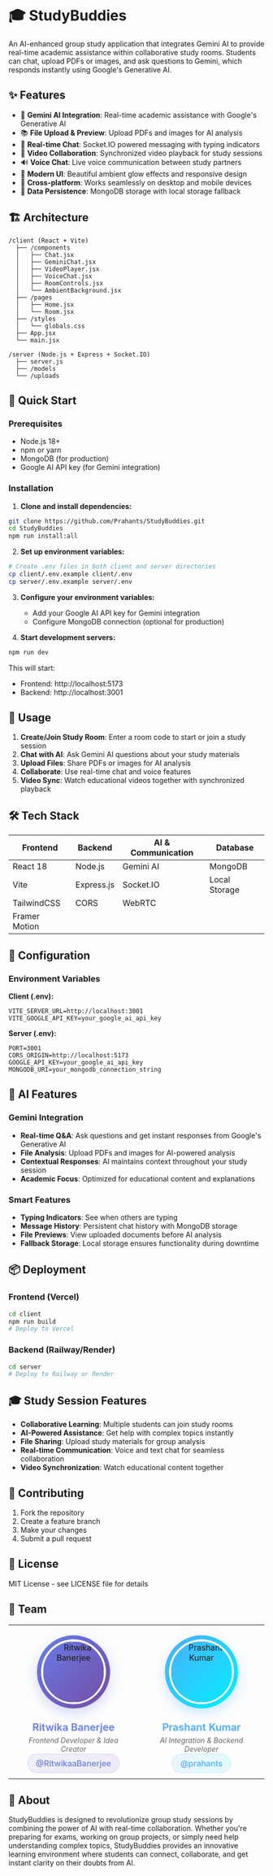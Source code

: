 # 🎓 StudyBuddies

An AI-enhanced group study application that integrates Gemini AI to provide real-time academic assistance within collaborative study rooms. Students can chat, upload PDFs or images, and ask questions to Gemini, which responds instantly using Google's Generative AI.

## ✨ Features

- 🤖 **Gemini AI Integration**: Real-time academic assistance with Google's Generative AI
- 📚 **File Upload & Preview**: Upload PDFs and images for AI analysis
- 💬 **Real-time Chat**: Socket.IO powered messaging with typing indicators
- 🎥 **Video Collaboration**: Synchronized video playback for study sessions
- 🔊 **Voice Chat**: Live voice communication between study partners
- 🎨 **Modern UI**: Beautiful ambient glow effects and responsive design
- 📱 **Cross-platform**: Works seamlessly on desktop and mobile devices
- 💾 **Data Persistence**: MongoDB storage with local storage fallback

## 🏗️ Architecture

```
/client (React + Vite)
  ├── /components
  │   ├── Chat.jsx
  │   ├── GeminiChat.jsx
  │   ├── VideoPlayer.jsx
  │   ├── VoiceChat.jsx
  │   ├── RoomControls.jsx
  │   └── AmbientBackground.jsx
  ├── /pages
  │   ├── Home.jsx
  │   └── Room.jsx
  ├── /styles
  │   └── globals.css
  ├── App.jsx
  └── main.jsx

/server (Node.js + Express + Socket.IO)
  ├── server.js
  ├── /models
  └── /uploads
```

## 🚀 Quick Start

### Prerequisites
- Node.js 18+ 
- npm or yarn
- MongoDB (for production)
- Google AI API key (for Gemini integration)

### Installation

1. **Clone and install dependencies:**
```bash
git clone https://github.com/Prahants/StudyBuddies.git
cd StudyBuddies
npm run install:all
```

2. **Set up environment variables:**
```bash
# Create .env files in both client and server directories
cp client/.env.example client/.env
cp server/.env.example server/.env
```

3. **Configure your environment variables:**
   - Add your Google AI API key for Gemini integration
   - Configure MongoDB connection (optional for production)

4. **Start development servers:**
```bash
npm run dev
```

This will start:
- Frontend: http://localhost:5173
- Backend: http://localhost:3001

## 🎯 Usage

1. **Create/Join Study Room**: Enter a room code to start or join a study session
2. **Chat with AI**: Ask Gemini AI questions about your study materials
3. **Upload Files**: Share PDFs or images for AI analysis
4. **Collaborate**: Use real-time chat and voice features
5. **Video Sync**: Watch educational videos together with synchronized playback

## 🛠️ Tech Stack

| Frontend | Backend | AI & Communication | Database |
|----------|---------|-------------------|----------|
| React 18 | Node.js | Gemini AI | MongoDB |
| Vite | Express.js | Socket.IO | Local Storage |
| TailwindCSS | CORS | WebRTC | |
| Framer Motion | | | |

## 🔧 Configuration

### Environment Variables

**Client (.env):**
```env
VITE_SERVER_URL=http://localhost:3001
VITE_GOOGLE_API_KEY=your_google_ai_api_key
```

**Server (.env):**
```env
PORT=3001
CORS_ORIGIN=http://localhost:5173
GOOGLE_API_KEY=your_google_ai_api_key
MONGODB_URI=your_mongodb_connection_string
```

## 🤖 AI Features

### Gemini Integration
- **Real-time Q&A**: Ask questions and get instant responses from Google's Generative AI
- **File Analysis**: Upload PDFs and images for AI-powered analysis
- **Contextual Responses**: AI maintains context throughout your study session
- **Academic Focus**: Optimized for educational content and explanations

### Smart Features
- **Typing Indicators**: See when others are typing
- **Message History**: Persistent chat history with MongoDB storage
- **File Previews**: View uploaded documents before AI analysis
- **Fallback Storage**: Local storage ensures functionality during downtime

## 📦 Deployment

### Frontend (Vercel)
```bash
cd client
npm run build
# Deploy to Vercel
```

### Backend (Railway/Render)
```bash
cd server
# Deploy to Railway or Render
```

## 🎓 Study Session Features

- **Collaborative Learning**: Multiple students can join study rooms
- **AI-Powered Assistance**: Get help with complex topics instantly
- **File Sharing**: Upload study materials for group analysis
- **Real-time Communication**: Voice and text chat for seamless collaboration
- **Video Synchronization**: Watch educational content together

## 🤝 Contributing

1. Fork the repository
2. Create a feature branch
3. Make your changes
4. Submit a pull request

## 📄 License

MIT License - see LICENSE file for details

## 👥 Team

<table>
  <tr>
    <td align="center" style="padding: 20px;">
      <div style="
        display: inline-block;
        padding: 8px;
        background: linear-gradient(135deg, #667eea, #764ba2);
        border-radius: 50%;
        box-shadow: 0 8px 25px rgba(102, 126, 234, 0.3);
        margin-bottom: 15px;
      ">
        <img 
          src="https://avatars.githubusercontent.com/u/157148580?s=400&u=e5114676a140e0ecdd7d169af1ad7c387cb36105&v=4" 
          width="120" 
          height="120" 
          style="
            border-radius: 50%;
            border: 4px solid #fff;
            object-fit: cover;
            display: block;
            width: 120px;
            height: 120px;
            border-radius: 50%;
            overflow: hidden;
            clip-path: circle(50%);
          " 
          alt="Ritwika Banerjee"
        />
      </div>
      <br/>
      <h3 style="
        font-size: 20px; 
        color: #667eea; 
        margin: 10px 0 5px 0;
        font-weight: 600;
        text-shadow: 0 2px 4px rgba(102, 126, 234, 0.1);
      ">Ritwika Banerjee</h3>
      <p style="
        color: #666; 
        font-size: 14px; 
        margin: 5px 0 10px 0;
        font-style: italic;
      ">Frontend Developer & Idea Creator</p>
      <a href="https://github.com/RitwikaaBanerjee" style="
        color: #667eea; 
        text-decoration: none;
        font-weight: 500;
        padding: 8px 16px;
        border-radius: 20px;
        background: linear-gradient(135deg, rgba(102, 126, 234, 0.1), rgba(118, 75, 162, 0.1));
        border: 1px solid rgba(102, 126, 234, 0.2);
        transition: all 0.3s ease;
      ">@RitwikaaBanerjee</a>
    </td>
    <td align="center" style="padding: 20px;">
      <div style="
        display: inline-block;
        padding: 8px;
        background: linear-gradient(135deg, #4facfe, #00f2fe);
        border-radius: 50%;
        box-shadow: 0 8px 25px rgba(79, 172, 254, 0.3);
        margin-bottom: 15px;
      ">
        <img 
          src="https://avatars.githubusercontent.com/u/114816986?s=400&u=975fea81731428cab862c28db7a1d2815568cfce&v=4" 
          width="120" 
          height="120" 
          style="
            border-radius: 50%;
            border: 4px solid #fff;
            object-fit: cover;
            display: block;
            width: 120px;
            height: 120px;
            border-radius: 50%;
            overflow: hidden;
            clip-path: circle(50%);
          " 
          alt="Prashant Kumar"
        />
      </div>
      <br/>
      <h3 style="
        font-size: 20px; 
        color: #4facfe; 
        margin: 10px 0 5px 0;
        font-weight: 600;
        text-shadow: 0 2px 4px rgba(79, 172, 254, 0.1);
      ">Prashant Kumar</h3>
      <p style="
        color: #666; 
        font-size: 14px; 
        margin: 5px 0 10px 0;
        font-style: italic;
      ">AI Integration & Backend Developer</p>
      <a href="https://github.com/prahants" style="
        color: #4facfe; 
        text-decoration: none;
        font-weight: 500;
        padding: 8px 16px;
        border-radius: 20px;
        background: linear-gradient(135deg, rgba(79, 172, 254, 0.1), rgba(0, 242, 254, 0.1));
        border: 1px solid rgba(79, 172, 254, 0.2);
        transition: all 0.3s ease;
      ">@prahants</a>
    </td>
  </tr>
</table>

## 🌟 About

StudyBuddies is designed to revolutionize group study sessions by combining the power of AI with real-time collaboration. Whether you're preparing for exams, working on group projects, or simply need help understanding complex topics, StudyBuddies provides an innovative learning environment where students can connect, collaborate, and get instant clarity on their doubts from AI. 